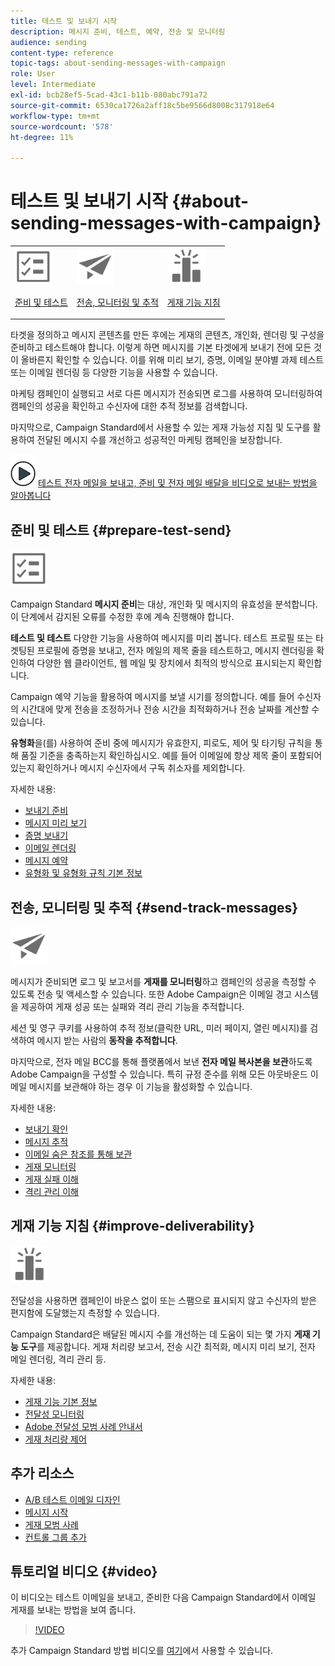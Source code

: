 ```yaml
---
title: 테스트 및 보내기 시작
description: 메시지 준비, 테스트, 예약, 전송 및 모니터링
audience: sending
content-type: reference
topic-tags: about-sending-messages-with-campaign
role: User
level: Intermediate
exl-id: bcb28ef5-5cad-43c1-b11b-080abc791a72
source-git-commit: 6530ca1726a2aff18c5be9566d8008c317918e64
workflow-type: tm+mt
source-wordcount: '578'
ht-degree: 11%

---
```


# 테스트 및 보내기 시작 {#about-sending-messages-with-campaign}

<table>
<tr>
<td><img src="assets/do-not-localize/icon_prepare.svg" width="60px"><p><a href="#prepare-test-send">준비 및 테스트</a></p></td>
<td><img src="assets/do-not-localize/icon_send.svg" width="60px"><p><a href="#send-track-messages">전송, 모니터링 및 추적</a></p></td>
<td><img src="assets/do-not-localize/icon_deliverability.svg" width="60px"><p><a href="#improve-deliverability">게재 기능 지침</a></p></td></tr>
</table>

타겟을 정의하고 메시지 콘텐츠를 만든 후에는 게재의 콘텐츠, 개인화, 렌더링 및 구성을 준비하고 테스트해야 합니다. 이렇게 하면 메시지를 기본 타겟에게 보내기 전에 모든 것이 올바른지 확인할 수 있습니다. 이를 위해 미리 보기, 증명, 이메일 분야별 과제 테스트 또는 이메일 렌더링 등 다양한 기능을 사용할 수 있습니다.

마케팅 캠페인이 실행되고 서로 다른 메시지가 전송되면 로그를 사용하여 모니터링하여 캠페인의 성공을 확인하고 수신자에 대한 추적 정보를 검색합니다.

마지막으로, Campaign Standard에서 사용할 수 있는 게재 가능성 지침 및 도구를 활용하여 전달된 메시지 수를 개선하고 성공적인 마케팅 캠페인을 보장합니다.

![](assets/do-not-localize/how-to-video.png) [테스트 전자 메일을 보내고, 준비 및 전자 메일 배달을 비디오로 보내는 방법을 알아봅니다](#video)

## 준비 및 테스트 {#prepare-test-send}

<img src="assets/do-not-localize/icon_prepare.svg" width="60px">

Campaign Standard **메시지 준비**&#x200B;는 대상, 개인화 및 메시지의 유효성을 분석합니다. 이 단계에서 감지된 오류를 수정한 후에 계속 진행해야 합니다.

**테스트 및 테스트** 다양한 기능을 사용하여 메시지를 미리 봅니다. 테스트 프로필 또는 타겟팅된 프로필에 증명을 보내고, 전자 메일의 제목 줄을 테스트하고, 메시지 렌더링을 확인하여 다양한 웹 클라이언트, 웹 메일 및 장치에서 최적의 방식으로 표시되는지 확인합니다.

Campaign 예약 기능을 활용하여 메시지를 보낼 시기를 정의합니다. 예를 들어 수신자의 시간대에 맞게 전송을 조정하거나 전송 시간을 최적화하거나 전송 날짜를 계산할 수 있습니다.

**유형화**&#x200B;을(를) 사용하여 준비 중에 메시지가 유효한지, 피로도, 제어 및 타기팅 규칙을 통해 품질 기준을 충족하는지 확인하십시오. 예를 들어 이메일에 항상 제목 줄이 포함되어 있는지 확인하거나 메시지 수신자에서 구독 취소자를 제외합니다.

자세한 내용:

* [보내기 준비](../../sending/using/preparing-the-send.md)
* [메시지 미리 보기](../../sending/using/previewing-messages.md)
* [증명 보내기](../../sending/using/sending-proofs.md)
* [이메일 렌더링](../../sending/using/email-rendering.md)
* [메시지 예약](../../sending/using/about-scheduling-messages.md)
* [유형화 및 유형화 규칙 기본 정보](../../sending/using/about-typology-rules.md)

## 전송, 모니터링 및 추적 {#send-track-messages}

<img src="assets/do-not-localize/icon_send.svg"  width="60px">

메시지가 준비되면 로그 및 보고서를 **게재를 모니터링**&#x200B;하고 캠페인의 성공을 측정할 수 있도록 전송 및 액세스할 수 있습니다. 또한 Adobe Campaign은 이메일 경고 시스템을 제공하여 게재 성공 또는 실패와 격리 관리 기능을 추적합니다.

세션 및 영구 쿠키를 사용하여 추적 정보(클릭한 URL, 미러 페이지, 열린 메시지)를 검색하여 메시지 받는 사람의 **동작을 추적합니다**.

마지막으로, 전자 메일 BCC를 통해 플랫폼에서 보낸 **전자 메일 복사본을 보관**&#x200B;하도록 Adobe Campaign을 구성할 수 있습니다. 특히 규정 준수를 위해 모든 아웃바운드 이메일 메시지를 보관해야 하는 경우 이 기능을 활성화할 수 있습니다.

자세한 내용:

* [보내기 확인](../../sending/using/confirming-the-send.md)
* [메시지 추적](../../sending/using/tracking-messages.md)
* [이메일 숨은 참조를 통해 보관](../../sending/using/archiving.md)
* [게재 모니터링](../../sending/using/monitoring-a-delivery.md)
* [게재 실패 이해](../../sending/using/understanding-delivery-failures.md)
* [격리 관리 이해](../../sending/using/understanding-quarantine-management.md)

## 게재 기능 지침 {#improve-deliverability}

<img src="assets/do-not-localize/icon_deliverability.svg"  width="60px">

전달성을 사용하면 캠페인이 바운스 없이 또는 스팸으로 표시되지 않고 수신자의 받은 편지함에 도달했는지 측정할 수 있습니다.

Campaign Standard은 배달된 메시지 수를 개선하는 데 도움이 되는 몇 가지 **게재 기능 도구**&#x200B;를 제공합니다. 게재 처리량 보고서, 전송 시간 최적화, 메시지 미리 보기, 전자 메일 렌더링, 격리 관리 등.

자세한 내용:

* [게재 기능 기본 정보](../../sending/using/about-deliverability.md)
* [전달성 모니터링](../../sending/using/monitor-deliverability.md)
* [Adobe 전달성 모범 사례 안내서](https://experienceleague.adobe.com/docs/deliverability-learn/deliverability-best-practice-guide/introduction.html?lang=ko)
* [게재 처리량 제어](../../reporting/using/delivery-throughput.md)

## 추가 리소스

* [A/B 테스트 이메일 디자인](../../channels/using/designing-an-a-b-test-email.md)
* [메시지 시작](../../channels/using/key-steps-to-send-a-message.md)
* [게재 모범 사례](../../sending/using/delivery-best-practices.md)
* [컨트롤 그룹 추가](../../sending/using/control-group.md)

## 튜토리얼 비디오 {#video}

이 비디오는 테스트 이메일을 보내고, 준비한 다음 Campaign Standard에서 이메일 게재를 보내는 방법을 보여 줍니다.

>[!VIDEO](https://video.tv.adobe.com/v/31891?captions=kor)

추가 Campaign Standard 방법 비디오를 [여기](https://experienceleague.adobe.com/docs/campaign-standard-learn/tutorials/overview.html?lang=ko)에서 사용할 수 있습니다.

